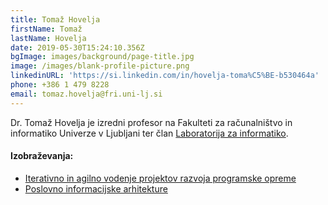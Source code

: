 ```yaml
---
title: Tomaž Hovelja
firstName: Tomaž
lastName: Hovelja
date: 2019-05-30T15:24:10.356Z
bgImage: images/background/page-title.jpg
image: /images/blank-profile-picture.png
linkedinURL: 'https://si.linkedin.com/in/hovelja-toma%C5%BE-b530464a'
phone: +386 1 479 8228
email: tomaz.hovelja@fri.uni-lj.si
---
```

Dr. Tomaž Hovelja je izredni profesor na Fakulteti za računalništvo in informatiko Univerze v Ljubljani ter član [Laboratorija za informatiko](https://www.fri.uni-lj.si/sl/laboratorij/li).

#### Izobraževanja:

* [Iterativno in agilno vodenje projektov razvoja programske opreme](/izobrazevanja/za-podjetja/iterativno_in_agilno_vodenje_projektov_razvoja_programske_opreme/)
* [Poslovno informacijske arhitekture](/izobrazevanja/za-podjetja/poslovno_informacijske_arhitekture/)
